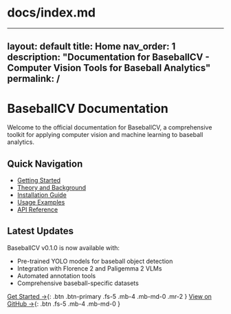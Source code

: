 # docs/index.md
---
layout: default
title: Home
nav_order: 1
description: "Documentation for BaseballCV - Computer Vision Tools for Baseball Analytics"
permalink: /
---
# BaseballCV Documentation

Welcome to the official documentation for BaseballCV, a comprehensive toolkit for applying computer vision and machine learning to baseball analytics.

## Quick Navigation

- [Getting Started](/pages/introduction/)
- [Theory and Background](/pages/theory/)
- [Installation Guide](/pages/installation/)
- [Usage Examples](/pages/examples/)
- [API Reference](/pages/api/)

## Latest Updates

BaseballCV v0.1.0 is now available with:
- Pre-trained YOLO models for baseball object detection
- Integration with Florence 2 and Paligemma 2 VLMs
- Automated annotation tools
- Comprehensive baseball-specific datasets

[Get Started →](/pages/introduction/){: .btn .btn-primary .fs-5 .mb-4 .mb-md-0 .mr-2 }
[View on GitHub →](https://github.com/dylandru/BaseballCV){: .btn .fs-5 .mb-4 .mb-md-0 }